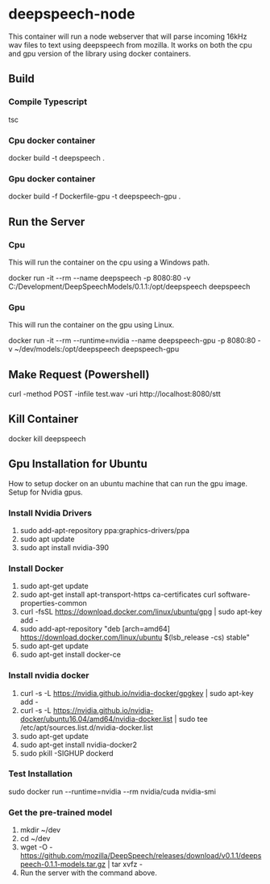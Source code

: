 # deepspeech-node
This container will run a node webserver that will parse incoming 16kHz wav files to text using deepspeech from mozilla. It works on both the cpu and gpu version of the library using docker containers.

## Build
### Compile Typescript
tsc
### Cpu docker container
docker build -t deepspeech .

### Gpu docker container
docker build -f Dockerfile-gpu -t deepspeech-gpu .

## Run the Server

### Cpu
This will run the container on the cpu using a Windows path.

docker run -it --rm --name deepspeech -p 8080:80 -v C:/Development/DeepSpeechModels/0.1.1:/opt/deepspeech deepspeech

### Gpu
This will run the container on the gpu using Linux.

docker run -it --rm --runtime=nvidia --name deepspeech-gpu -p 8080:80 -v ~/dev/models:/opt/deepspeech deepspeech-gpu

## Make Request (Powershell)
curl -method POST -infile test.wav -uri http://localhost:8080/stt

## Kill Container
docker kill deepspeech

## Gpu Installation for Ubuntu
How to setup docker on an ubuntu machine that can run the gpu image. Setup for Nvidia gpus.

### Install Nvidia Drivers
1. sudo add-apt-repository ppa:graphics-drivers/ppa
1. sudo apt update
1. sudo apt install nvidia-390

### Install Docker
1. sudo apt-get update
1. sudo apt-get install apt-transport-https ca-certificates curl software-properties-common
1. curl -fsSL https://download.docker.com/linux/ubuntu/gpg | sudo apt-key add -
1. sudo add-apt-repository "deb [arch=amd64] https://download.docker.com/linux/ubuntu $(lsb_release -cs) stable"
1. sudo apt-get update
1. sudo apt-get install docker-ce

### Install nvidia docker
1. curl -s -L https://nvidia.github.io/nvidia-docker/gpgkey | sudo apt-key add -
1. curl -s -L https://nvidia.github.io/nvidia-docker/ubuntu16.04/amd64/nvidia-docker.list | sudo tee /etc/apt/sources.list.d/nvidia-docker.list
1. sudo apt-get update
1. sudo apt-get install nvidia-docker2
1. sudo pkill -SIGHUP dockerd

### Test Installation
sudo docker run --runtime=nvidia --rm nvidia/cuda nvidia-smi

### Get the pre-trained model
1. mkdir ~/dev
1. cd ~/dev
1. wget -O - https://github.com/mozilla/DeepSpeech/releases/download/v0.1.1/deepspeech-0.1.1-models.tar.gz | tar xvfz -
1. Run the server with the command above.